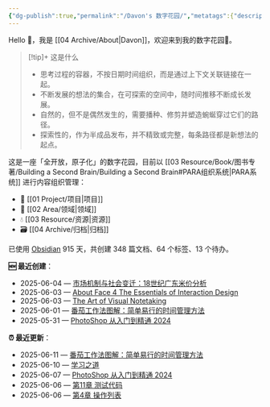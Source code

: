 ```yaml
---
{"dg-publish":true,"permalink":"/Davon's 数字花园/","metatags":{"description":"这里是 🏡Davon的数字花园，是个人不断发展的想法的集合，作为半成品的思考，在可探索的空间中，随时间推移不断播种、修剪、塑造","og:site_name":"DavonOs","og:title":"Davon 的数字花园","og:type":"article","og:url":"https://zuji.eu.org","og:image":"https://wp.technologyreview.com/wp-content/uploads/2020/08/digital-garden_web.jpg","og:image:width":"400","og:image:alt":"articlecover","og:locale":"zh_cn"},"tags":["gardenEntry"],"created":"2023-06-03T20:26:48.504+08:00","updated":"2025-05-08T09:47:53.014+08:00"}
---
```


Hello 👋，我是 [[04 Archive/About\|Davon]]，欢迎来到我的数字花园🌱。

>[!tip]+ 这是什么
>- 思考过程的容器，不按日期时间组织，而是通过上下文关联链接在一起。
>- 不断发展的想法的集合，在可探索的空间中，随时间推移不断成长发展。
>- 自然的，但不是偶然发生的，需要播种、修剪并塑造蜿蜒穿过它们的路径。
>- 探索性的，作为半成品发布，并不精致或完整，每条路径都是新想法的起点。

这是一座「全开放，原子化」的数字花园，目前以 [[03 Resource/Book/图书专著/Building a Second Brain/Building a Second Brain#PARA组织系统\|PARA系统]] 进行内容组织管理：
- 🎯 [[01 Project/项目\|项目]]
- 🔖 [[02 Area/领域\|领域]]
- 💧 [[03 Resource/资源\|资源]]
 - 🗃️ [[04 Archive/归档\|归档]]

<p><span>已使用 <a data-tooltip-position="top" aria-label="https://obsidian.md/" rel="noopener nofollow" class="external-link" href="https://obsidian.md/" target="_blank">Obsidian</a> 915 天，共创建 348 篇文档、64 个标签、13 个待办。 <br></span></p>

**🆕 最近创建**：
<div><ul class="dataview list-view-ul"><li><span>2025-06-04 — <a data-tooltip-position="top" aria-label="03 Resource/Book/图书专著/市场机制与社会变迁：18世纪广东米价分析.md" data-href="03 Resource/Book/图书专著/市场机制与社会变迁：18世纪广东米价分析.md" href="03 Resource/Book/图书专著/市场机制与社会变迁：18世纪广东米价分析.md" class="internal-link" target="_blank" rel="noopener nofollow">市场机制与社会变迁：18世纪广东米价分析</a></span></li><li><span>2025-06-03 — <a data-tooltip-position="top" aria-label="03 Resource/Book/图书专著/About Face 4 The Essentials of Interaction Design.md" data-href="03 Resource/Book/图书专著/About Face 4 The Essentials of Interaction Design.md" href="03 Resource/Book/图书专著/About Face 4 The Essentials of Interaction Design.md" class="internal-link" target="_blank" rel="noopener nofollow">About Face 4 The Essentials of Interaction Design</a></span></li><li><span>2025-06-03 — <a data-tooltip-position="top" aria-label="03 Resource/Book/图书专著/The Art of Visual Notetaking.md" data-href="03 Resource/Book/图书专著/The Art of Visual Notetaking.md" href="03 Resource/Book/图书专著/The Art of Visual Notetaking.md" class="internal-link" target="_blank" rel="noopener nofollow">The Art of Visual Notetaking</a></span></li><li><span>2025-06-01 — <a data-tooltip-position="top" aria-label="03 Resource/Book/图书专著/番茄工作法图解：简单易行的时间管理方法.md" data-href="03 Resource/Book/图书专著/番茄工作法图解：简单易行的时间管理方法.md" href="03 Resource/Book/图书专著/番茄工作法图解：简单易行的时间管理方法.md" class="internal-link" target="_blank" rel="noopener nofollow">番茄工作法图解：简单易行的时间管理方法</a></span></li><li><span>2025-05-31 — <a data-tooltip-position="top" aria-label="02 Area/设计/PhotoShop 从入门到精通 2024.md" data-href="02 Area/设计/PhotoShop 从入门到精通 2024.md" href="02 Area/设计/PhotoShop 从入门到精通 2024.md" class="internal-link" target="_blank" rel="noopener nofollow">PhotoShop 从入门到精通 2024</a></span></li></ul></div>

**⏰ 最近更新**：
<div><ul class="dataview list-view-ul"><li><span>2025-06-11 — <a data-tooltip-position="top" aria-label="03 Resource/Book/图书专著/番茄工作法图解：简单易行的时间管理方法.md" data-href="03 Resource/Book/图书专著/番茄工作法图解：简单易行的时间管理方法.md" href="03 Resource/Book/图书专著/番茄工作法图解：简单易行的时间管理方法.md" class="internal-link" target="_blank" rel="noopener nofollow">番茄工作法图解：简单易行的时间管理方法</a></span></li><li><span>2025-06-10 — <a data-tooltip-position="top" aria-label="03 Resource/Book/图书专著/学习之道.md" data-href="03 Resource/Book/图书专著/学习之道.md" href="03 Resource/Book/图书专著/学习之道.md" class="internal-link" target="_blank" rel="noopener nofollow">学习之道</a></span></li><li><span>2025-06-07 — <a data-tooltip-position="top" aria-label="02 Area/设计/PhotoShop 从入门到精通 2024.md" data-href="02 Area/设计/PhotoShop 从入门到精通 2024.md" href="02 Area/设计/PhotoShop 从入门到精通 2024.md" class="internal-link" target="_blank" rel="noopener nofollow">PhotoShop 从入门到精通 2024</a></span></li><li><span>2025-06-06 — <a data-tooltip-position="top" aria-label="02 Area/学习/Python/第11章 测试代码.md" data-href="02 Area/学习/Python/第11章 测试代码.md" href="02 Area/学习/Python/第11章 测试代码.md" class="internal-link" target="_blank" rel="noopener nofollow">第11章 测试代码</a></span></li><li><span>2025-06-06 — <a data-tooltip-position="top" aria-label="02 Area/学习/Python/第4章 操作列表.md" data-href="02 Area/学习/Python/第4章 操作列表.md" href="02 Area/学习/Python/第4章 操作列表.md" class="internal-link" target="_blank" rel="noopener nofollow">第4章 操作列表</a></span></li></ul></div>
